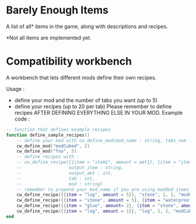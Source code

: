 # Barely Enough Items
 A list of all* items in the game, along with descriptions and recipes.
 
 *Not all items are implemented yet.

# Compatibility workbench
 A workbench that lets different mods define their own recipes.
 
Usage :
 - define your mod and the number of tabs you want (up to 5)
 - define your recipes (up to 20 per tab)
Please remember to define recipes AFTER DEFINING EVERYTHING ELSE IN YOUR MOD.
Example code :
```lua
-- function that defines example recipes
function define_sample_recipes()
    -- define your mod with cw_define_mod(mod_name : string, tabs_num : int)
    cw_define_mod("modCubed", 2)
    cw_define_mod("foo", 5)
    -- define recipes with :
    -- cw_define_recipe({{item = "item1", amount = amt1}, {item = "item2", amount = amt2}, {item = "item3", amount = amt3}},
    --                  output_item : string,
    --                  output_amt : int,
    --                  tab : int,
    --                  mod : string)
    -- remember to prepend your mod_name if you are using modded items
    cw_define_recipe({{item = "log", amount = 5}}, "stone", 1, 1, "modCubed")
    cw_define_recipe({{item = "stone", amount = 5}, {item = "waterproof", amount = 7}, {item = "planks2", amount = 10}}, "glue", 2, 1, "modCubed")
    cw_define_recipe({{item = "glue", amount= 2}, {item = "stone", amount = 15}}, "canister1", 1, 1, "foo")
    cw_define_recipe({{item = "log", amount = 1}}, "log", 2, 2, "modCubed")
end
```
